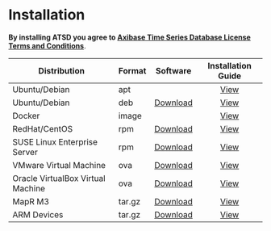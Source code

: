 # Installation

**By installing ATSD you agree to [Axibase Time Series Database License Terms and Conditions](https://axibase.com/wp-content/uploads/2014/12/ATSD-Community-Edition-Software-License.pdf)**.

| Distribution | Format | Software | Installation Guide |
| --- | --- | --- | :---: |
| Ubuntu/Debian | apt |  | [View](ubuntu-debian-apt.md)|
| Ubuntu/Debian  | deb | [Download](https://axibase.com/public/atsd_ce_deb_latest.htm)  | [View](ubuntu-debian-deb.md) |
| Docker | image |  | [View](docker.md)|
| RedHat/CentOS| rpm | [Download](https://axibase.com/public/atsd_ce_rpm_latest.htm)  | [View](redhat-centos-rpm.md)|
| SUSE Linux Enterprise Server | rpm  | [Download](https://axibase.com/public/atsd_ce_rpm_sles_latest.htm)  | [View](rpm-sles.md)|
| VMware Virtual Machine  | ova | [Download](https://axibase.com/public/atsd_ce_ova_latest.htm)  | [View](vmware-esxi-server-vsphere.md)|
| Oracle VirtualBox Virtual Machine | ova | [Download](https://axibase.com/public/atsd_ce_ova_latest.htm)  | [View](virtualbox.md)|
| MapR M3 | tar.gz | [Download](https://axibase.com/public/atsd_ce_distrib_latest.htm) | [View](mapr.md)|
| ARM Devices | tar.gz | [Download](https://axibase.com/public/atsd_ce_distrib_latest.htm)  | [View](arm.md)|

